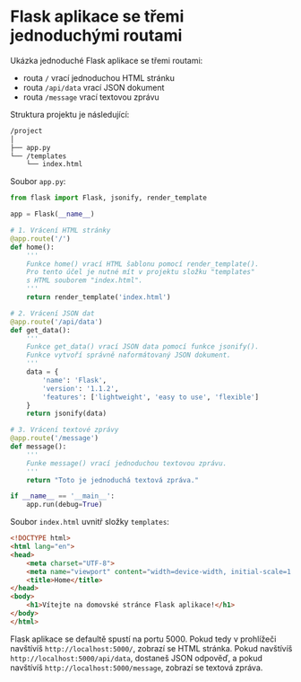 # Flask aplikace se třemi jednoduchými routami
Ukázka jednoduché Flask aplikace se třemi routami:
- routa `/` vrací jednoduchou HTML stránku
- routa `/api/data` vrací JSON dokument
- routa `/message` vrací textovou zprávu

Struktura projektu je následující:
```bash
/project
│
├── app.py
└── /templates
    └── index.html
```

Soubor `app.py`:
```python
from flask import Flask, jsonify, render_template

app = Flask(__name__)

# 1. Vrácení HTML stránky
@app.route('/')
def home():
    '''
    Funkce home() vrací HTML šablonu pomocí render_template().
    Pro tento účel je nutné mít v projektu složku "templates"
    s HTML souborem "index.html".
    '''
    return render_template('index.html')

# 2. Vrácení JSON dat
@app.route('/api/data')
def get_data():
    '''
    Funkce get_data() vrací JSON data pomocí funkce jsonify().
    Funkce vytvoří správně naformátovaný JSON dokument.
    '''
    data = {
        'name': 'Flask',
        'version': '1.1.2',
        'features': ['lightweight', 'easy to use', 'flexible']
    }
    return jsonify(data)

# 3. Vrácení textové zprávy
@app.route('/message')
def message():
    '''
    Funke message() vrací jednoduchou textovou zprávu.
    '''
    return "Toto je jednoduchá textová zpráva."

if __name__ == '__main__':
    app.run(debug=True)
```

Soubor `index.html` uvnitř složky `templates`:
```html
<!DOCTYPE html>
<html lang="en">
<head>
    <meta charset="UTF-8">
    <meta name="viewport" content="width=device-width, initial-scale=1.0">
    <title>Home</title>
</head>
<body>
    <h1>Vítejte na domovské stránce Flask aplikace!</h1>
</body>
</html>
```

Flask aplikace se defaultě spustí na portu 5000. Pokud tedy v prohlížeči navštívíš `http://localhost:5000/`, zobrazí se HTML stránka. Pokud navštívíš `http://localhost:5000/api/data`, dostaneš JSON odpověď, a pokud navštívíš `http://localhost:5000/message`, zobrazí se textová zpráva.

